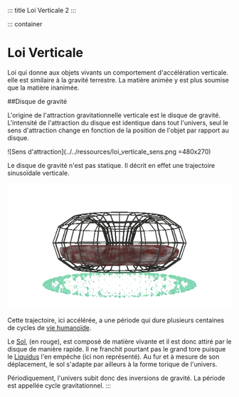 ::: title Loi Verticale 2
:::

::: container
# Loi Verticale



Loi qui donne aux objets vivants un comportement d'accélération verticale. elle est similaire à la gravité terrestre. La matière animée y est plus soumise que la matière inanimée.

##Disque de gravité

L'origine de l'attraction gravitationnelle verticale est le disque de gravité. L'intensité de l'attraction du disque est identique dans tout l'univers, seul le sens d'attraction change en fonction de la position de l'objet par rapport au disque.

![Sens d'attraction](../../ressources/loi_verticale_sens.png =480x270)

Le disque de gravité n'est pas statique. Il décrit en effet une trajectoire sinusoïdale verticale.

![trajectoire](../../ressources/grav_sol.gif)

Cette trajectoire, ici accélérée, a une période qui dure plusieurs centaines de cycles de [vie humanoïde](../Vie/Ecosystemes/animaux_habiles/Humanoides/humanoides.md#cycle). 

Le [Sol](../Ecosystemes/sol.md), (en rouge), est composé de matière vivante et il est donc attiré par le disque de manière rapide. Il ne franchit pourtant pas le grand tore puisque le [Liquidus](liquidus.md) l'en empêche (ici non représenté). Au fur et à mesure de son déplacement, le sol s'adapte par ailleurs à la forme torique de l'univers.

Périodiquement, l'univers subit donc des inversions de gravité. La période est appellée cycle gravitationnel.
:::